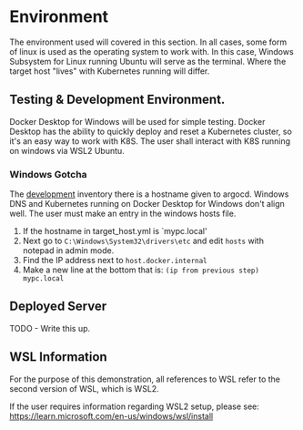 # Environment

The environment used will covered in this section.  In all cases, some form of linux is used as the operating system to
work with.  In this case, Windows Subsystem for Linux running Ubuntu will serve as the terminal.  Where the target host
"lives" with Kubernetes running will differ.

## Testing & Development Environment.

Docker Desktop for Windows will be used for simple testing.  Docker Desktop has the ability to quickly deploy and reset a
Kubernetes cluster, so it's an easy way to work with K8S.  The user shall interact with K8S running on windows via WSL2 Ubuntu.

### Windows Gotcha

The [development](../inventories/development/host_vars/target_host.yml) inventory there is a hostname given to argocd.  Windows DNS and Kubernetes running on Docker Desktop for Windows don't align well.  The user must make an entry in the
windows hosts file.

1. If the hostname in target_host.yml is `mypc.local'
2. Next go to `C:\Windows\System32\drivers\etc` and edit `hosts` with notepad in admin mode.
3. Find the IP address next to `host.docker.internal`
4. Make a new line at the bottom that is: `(ip from previous step) mypc.local`


## Deployed Server

TODO - Write this up.


## WSL Information

For the purpose of this demonstration, all references to WSL refer to the second version of WSL, which is WSL2.

If the user requires information regarding WSL2 setup, please see: https://learn.microsoft.com/en-us/windows/wsl/install
